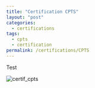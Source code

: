 ```yaml
---
title: "Certification CPTS"
layout: "post"
categories:
  - certifications
tags:
  - cpts
  - certification
permalink: /certifications/CPTS
---
```


Test

![certif_cpts](../assets/certif_cpts.png)
